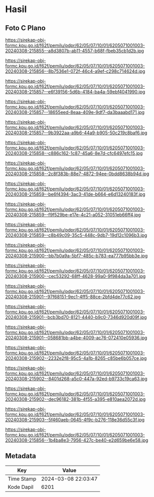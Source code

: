 # Hasil

## Foto C Plano

https://sirekap-obj-formc.kpu.go.id/f62f/pemilu/pdpr/62/05/07/10/01/6205071001003-20240308-215855--a8d3807b-ab11-4557-b68f-fbeb35cb1d2b.jpg

https://sirekap-obj-formc.kpu.go.id/f62f/pemilu/pdpr/62/05/07/10/01/6205071001003-20240308-215856--8b7536e1-072f-46c4-a9ef-c298c714624d.jpg

https://sirekap-obj-formc.kpu.go.id/f62f/pemilu/pdpr/62/05/07/10/01/6205071001003-20240308-215857--e6f39156-5d6b-4184-ba4a-59ebf4041990.jpg

https://sirekap-obj-formc.kpu.go.id/f62f/pemilu/pdpr/62/05/07/10/01/6205071001003-20240308-215857--18655eed-8eaa-409e-9df7-da3baaabd171.jpg

https://sirekap-obj-formc.kpu.go.id/f62f/pemilu/pdpr/62/05/07/10/01/6205071001003-20240308-215857--9b3922aa-a9b6-44a9-b905-50c219c8baf6.jpg

https://sirekap-obj-formc.kpu.go.id/f62f/pemilu/pdpr/62/05/07/10/01/6205071001003-20240308-215858--c886c162-1c87-45a6-8e7d-cfc6497efc15.jpg

https://sirekap-obj-formc.kpu.go.id/f62f/pemilu/pdpr/62/05/07/10/01/6205071001003-20240308-215858--2c8f383b-88e7-4872-94ee-0bdd8638b94d.jpg

https://sirekap-obj-formc.kpu.go.id/f62f/pemilu/pdpr/62/05/07/10/01/6205071001003-20240308-215859--be6f4394-3ac3-41de-b664-e6d13240183f.jpg

https://sirekap-obj-formc.kpu.go.id/f62f/pemilu/pdpr/62/05/07/10/01/6205071001003-20240308-215859--f9f529be-e17e-4c21-a052-31051eb66ff4.jpg

https://sirekap-obj-formc.kpu.go.id/f62f/pemilu/pdpr/62/05/07/10/01/6205071001003-20240308-215859--c8b49c09-35c5-448c-9db7-19d12c1096b3.jpg

https://sirekap-obj-formc.kpu.go.id/f62f/pemilu/pdpr/62/05/07/10/01/6205071001003-20240308-215900--bb7b0a9a-5bf7-485c-b783-ea777b95bb3e.jpg

https://sirekap-obj-formc.kpu.go.id/f62f/pemilu/pdpr/62/05/07/10/01/6205071001003-20240308-215900--cec53292-68ff-4628-99a0-9f984da3a701.jpg

https://sirekap-obj-formc.kpu.go.id/f62f/pemilu/pdpr/62/05/07/10/01/6205071001003-20240308-215901--97f68151-9ec1-4ff5-88ce-2bfd4de77c62.jpg

https://sirekap-obj-formc.kpu.go.id/f62f/pemilu/pdpr/62/05/07/10/01/6205071001003-20240308-215901--bcb3bd70-8121-4440-b9c0-7346d920d09f.jpg

https://sirekap-obj-formc.kpu.go.id/f62f/pemilu/pdpr/62/05/07/10/01/6205071001003-20240308-215901--058681bb-a4be-4009-ac76-072410e05936.jpg

https://sirekap-obj-formc.kpu.go.id/f62f/pemilu/pdpr/62/05/07/10/01/6205071001003-20240308-215902--2232e2f8-95c5-4a1b-8265-c85be6b057ce.jpg

https://sirekap-obj-formc.kpu.go.id/f62f/pemilu/pdpr/62/05/07/10/01/6205071001003-20240308-215902--8401d268-a5c0-447a-92ed-b9733c19ca63.jpg

https://sirekap-obj-formc.kpu.go.id/f62f/pemilu/pdpr/62/05/07/10/01/6205071001003-20240308-215902--dec96182-381b-4f55-a395-e810aea2072d.jpg

https://sirekap-obj-formc.kpu.go.id/f62f/pemilu/pdpr/62/05/07/10/01/6205071001003-20240308-215903--5f460aeb-0645-4f9c-b276-118e36d55c3f.jpg

https://sirekap-obj-formc.kpu.go.id/f62f/pemilu/pdpr/62/05/07/10/01/6205071001003-20240308-215856--1b4ba8e3-7956-427c-be40-e2d659be6e58.jpg


## Metadata

| Key        | Value               |
| ---------- | ------------------- |
| Time Stamp | 2024-03-08 22:03:47 |
| Kode Dapil | 6201                |



